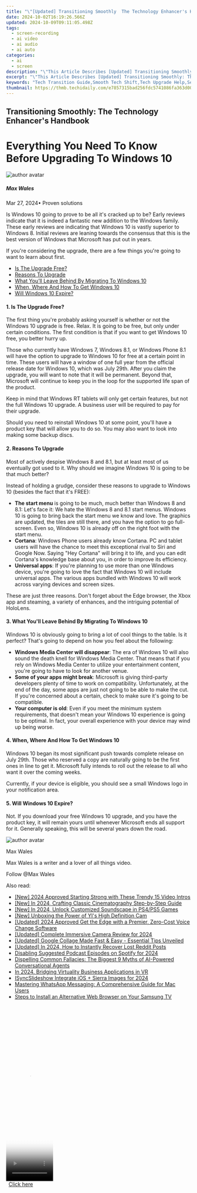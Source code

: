 ```yaml
---
title: "\"[Updated] Transitioning Smoothly  The Technology Enhancer's Handbook for 2024\""
date: 2024-10-02T16:19:26.566Z
updated: 2024-10-09T09:11:05.498Z
tags: 
  - screen-recording
  - ai video
  - ai audio
  - ai auto
categories: 
  - ai
  - screen
description: "\"This Article Describes [Updated] Transitioning Smoothly: The Technology Enhancer's Handbook for 2024\""
excerpt: "\"This Article Describes [Updated] Transitioning Smoothly: The Technology Enhancer's Handbook for 2024\""
keywords: "Tech Transition Guide,Smooth Tech Shift,Tech Upgrade Help,Seamless Dev Tools,Gadget Tech Evolution,Digital Tech Change,Innovation Tech Aid"
thumbnail: https://thmb.techidaily.com/e7857315bad256fdc5741086fa363d0007b6f6fca6b50e61093052da5a00ac70.jpg
---
```


## Transitioning Smoothly: The Technology Enhancer's Handbook

# Everything You Need To Know Before Upgrading To Windows 10

![author avatar](https://images.wondershare.com/filmora/article-images/max-wales-author.jpg)

##### Max Wales

 Mar 27, 2024• Proven solutions

Is Windows 10 going to prove to be all it's cracked up to be? Early reviews indicate that it is indeed a fantastic new addition to the Windows family. These early reviews are indicating that Windows 10 is vastly superior to Windows 8\. Initial reviews are leaning towards the consensus that this is the best version of Windows that Microsoft has put out in years.

If you're considering the upgrade, there are a few things you're going to want to learn about first.

* [Is The Upgrade Free?](#free)
* [Reasons To Upgrade](#reasons)
* [What You’ll Leave Behind By Migrating To Windows 10](#leave)
* [When, Where And How To Get Windows 10](#when)
* [Will Windows 10 Expire?](#expire)

#### 1\. Is The Upgrade Free?

The first thing you're probably asking yourself is whether or not the Windows 10 upgrade is free. Relax. It is going to be free, but only under certain conditions. The first condition is that if you want to get Windows 10 free, you better hurry up.

Those who currently have Windows 7, Windows 8.1, or Windows Phone 8.1 will have the option to upgrade to Windows 10 for free at a certain point in time. These users will have a window of one full year from the official release date for Windows 10, which was July 29th. After you claim the upgrade, you will want to note that it will be permanent. Beyond that, Microsoft will continue to keep you in the loop for the supported life span of the product.

Keep in mind that Windows RT tablets will only get certain features, but not the full Windows 10 upgrade. A business user will be required to pay for their upgrade.

Should you need to reinstall Windows 10 at some point, you'll have a product key that will allow you to do so. You may also want to look into making some backup discs.

#### 2\. Reasons To Upgrade

Most of actively despise Windows 8 and 8.1, but at least most of us eventually got used to it. Why should we imagine Windows 10 is going to be that much better?

Instead of holding a grudge, consider these reasons to upgrade to Windows 10 (besides the fact that it's FREE):

* **The start menu** is going to be much, much better than Windows 8 and 8.1: Let's face it: We hate the Windows 8 and 8.1 start menus. Windows 10 is going to bring back the start menu we know and love. The graphics are updated, the tiles are still there, and you have the option to go full-screen. Even so, Windows 10 is already off on the right foot with the start menu.
* **Cortana**: Windows Phone users already know Cortana. PC and tablet users will have the chance to meet this exceptional rival to Siri and Google Now. Saying "Hey Cortana" will bring it to life, and you can edit Cortana's knowledge base about you, in order to improve its efficiency.
* **Universal apps**: If you're planning to use more than one Windows device, you're going to love the fact that Windows 10 will include universal apps. The various apps bundled with Windows 10 will work across varying devices and screen sizes.

These are just three reasons. Don't forget about the Edge browser, the Xbox app and steaming, a variety of enhances, and the intriguing potential of HoloLens.

#### 3\. What You'll Leave Behind By Migrating To Windows 10

Windows 10 is obviously going to bring a lot of cool things to the table. Is it perfect? That's going to depend on how you feel about the following:

* **Windows Media Center will disappear**: The era of Windows 10 will also sound the death knell for Windows Media Center. That means that if you rely on Windows Media Center to utilize your entertainment content, you're going to have to look for another venue.
* **Some of your apps might break**: Microsoft is giving third-party developers plenty of time to work on compatibility. Unfortunately, at the end of the day, some apps are just not going to be able to make the cut. If you're concerned about a certain, check to make sure it's going to be compatible.
* **Your computer is old**: Even if you meet the minimum system requirements, that doesn't mean your Windows 10 experience is going to be optimal. In fact, your overall experience with your device may wind up being worse.

#### 4\. When, Where And How To Get Windows 10

Windows 10 began its most significant push towards complete release on July 29th. Those who reserved a copy are naturally going to be the first ones in line to get it. Microsoft fully intends to roll out the release to all who want it over the coming weeks.

Currently, if your device is eligible, you should see a small Windows logo in your notification area.

#### 5\. Will Windows 10 Expire?

Not. If you download your free Windows 10 upgrade, and you have the product key, it will remain yours until whenever Microsoft ends all support for it. Generally speaking, this will be several years down the road.

![author avatar](https://images.wondershare.com/filmora/article-images/max-wales-author.jpg)

Max Wales

Max Wales is a writer and a lover of all things video.

Follow @Max Wales


<ins class="adsbygoogle"
     style="display:block"
     data-ad-format="autorelaxed"
     data-ad-client="ca-pub-7571918770474297"
     data-ad-slot="1223367746"></ins>



<ins class="adsbygoogle"
     style="display:block"
     data-ad-client="ca-pub-7571918770474297"
     data-ad-slot="8358498916"
     data-ad-format="auto"
     data-full-width-responsive="true"></ins>


<span class="atpl-alsoreadstyle">Also read:</span>
<div><ul>
<li><a href="https://youtube-zero.techidaily.com/024-approved-starting-strong-with-these-trendy-15-video-intros/"><u>[New] 2024 Approved Starting Strong with These Trendy 15 Video Intros</u></a></li>
<li><a href="https://youtube-data.techidaily.com/n-2024-crafting-classic-cinematography-step-by-step-guide/"><u>[New] In 2024, Crafting Classic Cinematography Step-by-Step Guide</u></a></li>
<li><a href="https://fox-links.techidaily.com/new-in-2024-unlock-customized-soundscape-in-ps4ps5-games/"><u>[New] In 2024, Unlock Customized Soundscape in PS4/PS5 Games</u></a></li>
<li><a href="https://fox-links.techidaily.com/new-unboxing-the-power-of-yis-high-definition-cam/"><u>[New] Unboxing the Power of YI's High Definition Cam</u></a></li>
<li><a href="https://fox-links.techidaily.com/updated-2024-approved-get-the-edge-with-a-premier-zero-cost-voice-change-software/"><u>[Updated] 2024 Approved Get the Edge with a Premier, Zero-Cost Voice Change Software</u></a></li>
<li><a href="https://fox-links.techidaily.com/updated-complete-immersive-camera-review-for-2024/"><u>[Updated] Complete Immersive Camera Review for 2024</u></a></li>
<li><a href="https://some-knowledge.techidaily.com/updated-google-collage-made-fast-and-easy-essential-tips-unveiled/"><u>[Updated] Google Collage Made Fast & Easy - Essential Tips Unveiled</u></a></li>
<li><a href="https://fox-friendly.techidaily.com/updated-in-2024-how-to-instantly-recover-lost-reddit-posts/"><u>[Updated] In 2024, How to Instantly Recover Lost Reddit Posts</u></a></li>
<li><a href="https://fox-links.techidaily.com/disabling-suggested-podcast-episodes-on-spotify-for-2024/"><u>Disabling Suggested Podcast Episodes on Spotify for 2024</u></a></li>
<li><a href="https://tech-hub.techidaily.com/dispelling-common-fallacies-the-biggest-9-myths-of-ai-powered-conversational-agents/"><u>Dispelling Common Fallacies: The Biggest 9 Myths of AI-Powered Conversational Agents</u></a></li>
<li><a href="https://fox-friendly.techidaily.com/in-2024-bridging-virtuality-business-applications-in-vr/"><u>In 2024, Bridging Virtuality Business Applications in VR</u></a></li>
<li><a href="https://fox-links.techidaily.com/isyncslideshow-integrate-ios-plus-sierra-images-for-2024/"><u>ISyncSlideshow Integrate iOS + Sierra Images for 2024</u></a></li>
<li><a href="https://tech-renaissance.techidaily.com/mastering-whatsapp-messaging-a-comprehensive-guide-for-mac-users/"><u>Mastering WhatsApp Messaging: A Comprehensive Guide for Mac Users</u></a></li>
<li><a href="https://tech-renaissance.techidaily.com/steps-to-install-an-alternative-web-browser-on-your-samsung-tv/"><u>Steps to Install an Alternative Web Browser on Your Samsung TV</u></a></li>
</ul></div>

<!-- affiliate ads begin -->
<span id="1977004">
					<video width="128" height="480" style="cursor:pointer"
           poster="//a.impactradius-go.com/display-clicktoplayimage/1977004.png"
           onclick="if(!this.playClicked){this.play();this.setAttribute('controls',true);this.playClicked=true;}">
	   <source src="//a.impactradius-go.com/display-ad/22993-1977004">
	   <img src="//a.impactradius-go.com/display-clicktoplayimage/1977004.png" style="border: none; height: 100%; width: 100%; object-fit: contain">
	</video>
	<div style="width:80px;text-align:center"><a href="javascript:window.open(decodeURIComponent('https%3A%2F%2Fhomestyler.sjv.io%2Fc%2F5597632%2F1977004%2F22993'), '_blank');void(0);">Click here</a></div>
</span>
<img height="0" width="0" src="https://imp.pxf.io/i/5597632/1977004/22993" style="position:absolute;visibility:hidden;" border="0" />
<!-- affiliate ads end -->

